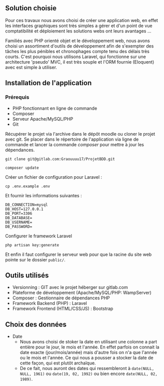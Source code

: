 ## Solution choisie
Pour ces travaux nous avons choisi de créer une application web, en effet les interfaces graphiques sont très simples a gérer et d'un point de vue comptatibilité et déploiement les solutions webs ont leurs avantages ...

Familiés avec PHP orienté objet et le développement web, nous avons choisi un assortiment d'outils de développement afin de s'exempter des tâches les plus pénibles et chronophages compte tenu des délais très courts. C'est pourquoi nous utilisons Laravel, qui fonctionne sur une architecture 'pseudo' MVC, il est très souple et l'ORM fournie (Eloquent) avec est simple à utiliser.

## Installation de l'application

### Prérequis
* PHP fonctionnant en ligne de commande
* Composer
* Serveur Apache/MySQL/PHP
* Git

Récupérer le projet via l'archive dans le dépôt moodle ou cloner le projet avec git. Se placer dans le répertoire de l'application via ligne de commande et lancer la commande *composer* pour mettre à jour les dépendances.

```
git clone git@gitlab.com:Graouuuu17/ProjetBDD.git
```

``` 
composer update
```` 

Créer un fichier de configuration pour Laravel :

```
cp .env.example .env
```

Et fournir les informations suivantes :

```
DB_CONNECTION=mysql
DB_HOST=127.0.0.1
DB_PORT=3306
DB_DATABASE=
DB_USERNAME=
DB_PASSWORD=
```

Configurer le framework Laravel

```
php artisan key:generate
```

Et enfin il faut configurer le serveur web pour que la racine du site web pointe sur le dossier `public/`. 

## Outils utilisés

* Versionning : GIT avec le projet héberger sur gitlab.com
* Plateforme de développement (Apache/MySQL/PHP: WampServer)
* Composer : Gestionnaire de dépendances PHP
* Framework Backend (PHP) : Laravel
* Framework Frontend (HTML/CSS/JS) : Bootstrap

## Choix des données

* Date
    * Nous avons choisi de stoker la date en utilisant une colonne a part entière pour le jour, le mois et l'année. En effet parfois on connait la date exacte (jour/mois/année) mais d'autre fois on n'a que l'année ou le mois et l'année. Ce qui nous a pousser a stocker la date de cette façon, qui est plutôt archaïque.
    * De ce fait, nous auront des dates qui ressembleront à `date(NULL, NULL, 1961)` ou `date(19, 02, 1992)` ou bien encore `date(NULL, 02, 1989)`.